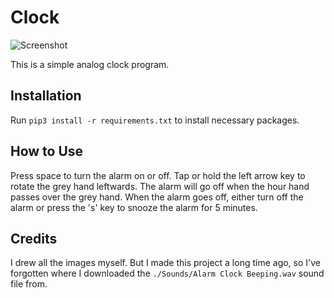 # Clock

![Screenshot](https://github.com/A-Paint-Brush/Clock/assets/96622265/000dd4f8-6f8c-40fd-9265-93774f24b9e2)

This is a simple analog clock program.

## Installation

Run `pip3 install -r requirements.txt` to install necessary packages.

## How to Use

Press space to turn the alarm on or off. Tap or hold the left arrow key to rotate the grey hand leftwards. The alarm will go off when the hour hand passes over the grey hand. When the alarm goes off, either turn off the alarm or press the 's' key to snooze the alarm for 5 minutes.

## Credits

I drew all the images myself. But I made this project a long time ago, so I've forgotten where I downloaded the `./Sounds/Alarm Clock Beeping.wav` sound file from.
